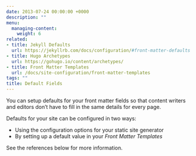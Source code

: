 ```yaml
---
date: 2013-07-24 00:00:00 +0000
description: ""
menu:
  managing-content:
    weight: 6
related:
- title: Jekyll Defaults
  url: https://jekyllrb.com/docs/configuration/#front-matter-defaults
- title: Hugo Archetypes
  url: https://gohugo.io/content/archetypes/
- title: Front Matter Templates
  url: /docs/site-configuration/front-matter-templates
tags: ""
title: Default Fields
---
```


You can setup defaults for your front matter fields so that content writers and editors don’t have to fill in the same details for every page.

Defaults for your site can be configured in two ways:

* Using the configuration options for your static site generator
* By setting up a default value in your *Front Matter Templates*

See the references below for more information.